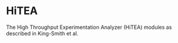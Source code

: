 # HiTEA
The High Throughput Experimentation Analyzer (HiTEA) modules as described in King-Smith et al.
